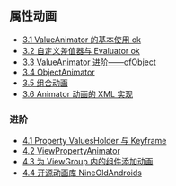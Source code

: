 ## 属性动画

- [3.1 ValueAnimator 的基本使用 ok](./property_anim/3.1.md)
- [3.2 自定义差值器与 Evaluator ok](./property_anim/3.2.md)
- [3.3 ValueAnimator 进阶——ofObject](./property_anim/3.3.md)
- [3.4 ObjectAnimator]()
- [3.5 组合动画]()
- [3.6 Animator 动画的 XML 实现]()

### 进阶

- [4.1 Property ValuesHolder 与 Keyframe]()
- [4.2 ViewPropertyAnimator]()
- [4.3 为 ViewGroup 内的组件添加动画]()
- [4.4 开源动画库 NineOldAndroids]()